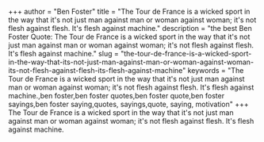 +++
author = "Ben Foster"
title = "The Tour de France is a wicked sport in the way that it's not just man against man or woman against woman; it's not flesh against flesh. It's flesh against machine."
description = "the best Ben Foster Quote: The Tour de France is a wicked sport in the way that it's not just man against man or woman against woman; it's not flesh against flesh. It's flesh against machine."
slug = "the-tour-de-france-is-a-wicked-sport-in-the-way-that-its-not-just-man-against-man-or-woman-against-woman-its-not-flesh-against-flesh-its-flesh-against-machine"
keywords = "The Tour de France is a wicked sport in the way that it's not just man against man or woman against woman; it's not flesh against flesh. It's flesh against machine.,ben foster,ben foster quotes,ben foster quote,ben foster sayings,ben foster saying,quotes, sayings,quote, saying, motivation"
+++
The Tour de France is a wicked sport in the way that it's not just man against man or woman against woman; it's not flesh against flesh. It's flesh against machine.
